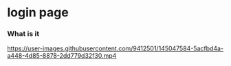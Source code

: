 # login page

### What is it

https://user-images.githubusercontent.com/9412501/145047584-5acfbd4a-a448-4d85-8878-2dd779d32f30.mp4
